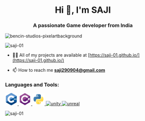 <h1 align="center">Hi 👋, I'm SAJI</h1>
<h3 align="center">A passionate Game developer from India</h3>

![bencin-studios-pixelartbackground](https://github.com/user-attachments/assets/3e82ab89-55cc-4279-80bd-cbce147b45c5)


<p align="left"> <img src="https://komarev.com/ghpvc/?username=saji-01&label=Profile%20views&color=0e75b6&style=flat" alt="saji-01" /> </p>

- 👨‍💻 All of my projects are available at [https://saji-01.github.io/](https://saji-01.github.io/)

- 📫 How to reach me **saji290904@gmail.com**

<h3 align="left">Languages and Tools:</h3>
<p align="left"> <a href="https://www.w3schools.com/cpp/" target="_blank" rel="noreferrer"> <img src="https://raw.githubusercontent.com/devicons/devicon/master/icons/cplusplus/cplusplus-original.svg" alt="cplusplus" width="40" height="40"/> </a> <a href="https://www.w3schools.com/cs/" target="_blank" rel="noreferrer"> <img src="https://raw.githubusercontent.com/devicons/devicon/master/icons/csharp/csharp-original.svg" alt="csharp" width="40" height="40"/> </a> <a href="https://www.python.org" target="_blank" rel="noreferrer"> <img src="https://raw.githubusercontent.com/devicons/devicon/master/icons/python/python-original.svg" alt="python" width="40" height="40"/> </a> <a href="https://unity.com/" target="_blank" rel="noreferrer"> <img src="https://www.vectorlogo.zone/logos/unity3d/unity3d-icon.svg" alt="unity" width="40" height="40"/> </a> <a href="https://unrealengine.com/" target="_blank" rel="noreferrer"> <img src="https://raw.githubusercontent.com/kenangundogan/fontisto/036b7eca71aab1bef8e6a0518f7329f13ed62f6b/icons/svg/brand/unreal-engine.svg" alt="unreal" width="40" height="40"/> </a> </p>

<p><img align="center" src="https://github-readme-stats.vercel.app/api/top-langs?username=saji-01&show_icons=true&locale=en&layout=compact" alt="saji-01" /></p>
